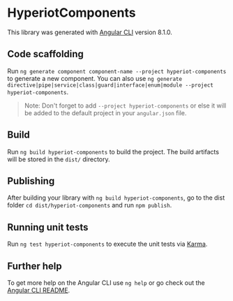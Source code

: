 # HyperiotComponents

This library was generated with [Angular CLI](https://github.com/angular/angular-cli) version 8.1.0.

## Code scaffolding

Run `ng generate component component-name --project hyperiot-components` to generate a new component. You can also use `ng generate directive|pipe|service|class|guard|interface|enum|module --project hyperiot-components`.
> Note: Don't forget to add `--project hyperiot-components` or else it will be added to the default project in your `angular.json` file. 

## Build

Run `ng build hyperiot-components` to build the project. The build artifacts will be stored in the `dist/` directory.

## Publishing

After building your library with `ng build hyperiot-components`, go to the dist folder `cd dist/hyperiot-components` and run `npm publish`.

## Running unit tests

Run `ng test hyperiot-components` to execute the unit tests via [Karma](https://karma-runner.github.io).

## Further help

To get more help on the Angular CLI use `ng help` or go check out the [Angular CLI README](https://github.com/angular/angular-cli/blob/master/README.md).
